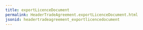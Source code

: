 ```yaml
---
title: exportLicenceDocument
permalink: HeaderTradeAgreement.exportLicenceDocument.html
jsonid: headertradeagreement_exportlicencedocument
---
```


